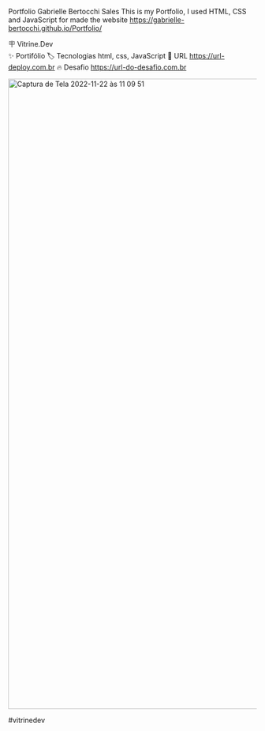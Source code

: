 
Portfolio Gabrielle Bertocchi Sales
This is my Portfolio, I used HTML, CSS and JavaScript for made the website
https://gabrielle-bertocchi.github.io/Portfolio/

🪧 Vitrine.Dev	
✨ Portifólio
🏷️ Tecnologias	html, css, JavaScript
🚀 URL	https://url-deploy.com.br
🔥 Desafio	https://url-do-desafio.com.br


<img width="1276" alt="Captura de Tela 2022-11-22 às 11 09 51" src="https://user-images.githubusercontent.com/99894790/203299654-6f19b42e-2c73-4b2b-86a1-77af1983ec53.png">

#vitrinedev
